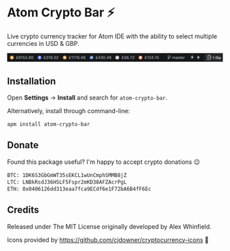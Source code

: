 Atom Crypto Bar ⚡️
=================
Live crypto currency tracker for Atom IDE with the ability to select multiple currencies in USD & GBP.

![Status bar preview](https://raw.githubusercontent.com/alexwhin/atom-crypto-bar/master/screenshots/bar.png)

Installation
------------
Open **Settings** → **Install** and search for `atom-crypto-bar`.

Alternatively, install through command-line:

	apm install atom-crypto-bar

Donate
------

Found this package useful? I'm happy to accept crypto donations 😉

```
BTC: 1DK6S3GbGmWT35sEKCL1wUnCmphSMMB8jZ
LTC: LNBkRsdJ36HSLF5Fspr2mKD38AFZAcrPgL
ETH: 0x0406126dd313eaa7fca9ECdf6e1F72bA6B4fF6Ec
```

Credits
-------

Released under The MIT License originally developed by Alex Whinfield.

Icons provided by https://github.com/cjdowner/cryptocurrency-icons 👏

